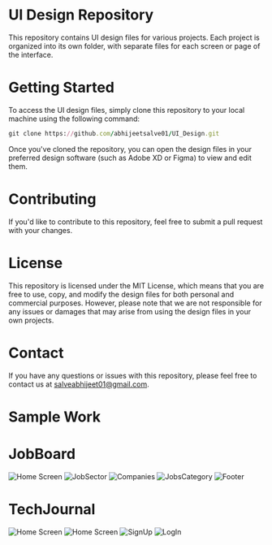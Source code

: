 # UI Design Repository

This repository contains UI design files for various projects. Each project is organized into its own folder, with separate files for each screen or page of the interface.

# Getting Started

To access the UI design files, simply clone this repository to your local machine using the following command:

```ruby
git clone https://github.com/abhijeetsalve01/UI_Design.git
```

Once you've cloned the repository, you can open the design files in your preferred design software (such as Adobe XD or Figma) to view and edit them.


# Contributing


If you'd like to contribute to this repository, feel free to submit a pull request with your changes.


# License


This repository is licensed under the MIT License, which means that you are free to use, copy, and modify the design files for both personal and commercial purposes. However, please note that we are not responsible for any issues or damages that may arise from using the design files in your own projects.


# Contact


If you have any questions or issues with this repository, please feel free to contact us at salveabhijeet01@gmail.com.

# Sample Work

# JobBoard
![Home Screen](./JobBoard.com/JobBoard_1.PNG)
![JobSector](./JobBoard.com/JobBoard_2.PNG)
![Companies](./JobBoard.com/JobBoard_3.PNG)
![JobsCategory](./JobBoard.com/JobBoard_4.PNG)
![Footer](./JobBoard.com/JobBoard_5.PNG)

# TechJournal

![Home Screen](./TechJournal.com/TechJournal_1.PNG)
![Home Screen](./TechJournal.com/TechJournal_2.PNG)
![SignUp](./TechJournal.com/TechJournal_3.PNG)
![LogIn](./TechJournal.com/TechJournal_4.PNG)


